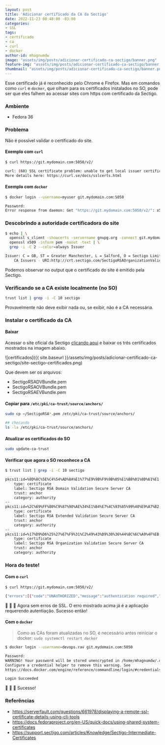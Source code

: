 ```yaml
---
layout: post
title: 'Adicionar certificado da CA da Sectigo'
date: 2022-11-23 08:48:00 -03:00
categories:
- SSL
tags:
- certificado
- ca
- curl
- docker
author-id: mhagnumdw
image: "assets/img/posts/adicionar-certificado-ca-sectigo/banner.png"
feature-img: "assets/img/posts/adicionar-certificado-ca-sectigo/banner.png"
thumbnail: "assets/img/posts/adicionar-certificado-ca-sectigo/banner.png"
---
```


Esse certificado já é reconhecido pelo Chrome e Firefox. Mas em comandos como `curl` e `docker`, que olham para os certificados instalados no SO, pode ser que eles falhem ao acessar sites com https com certificado da Sectigo.

<!--more-->

### Ambiente

- Fedora 36

### Problema

Não é possível validar o certificado do site.

#### Exemplo com `curl`

```bash
$ curl https://git.mydomain.com:5050/v2/

curl: (60) SSL certificate problem: unable to get local issuer certificate
More details here: https://curl.se/docs/sslcerts.html
```

#### Exemplo com `docker`

```bash
$ docker login --username=myuser git.mydomain.com:5050

Password:
Error response from daemon: Get "https://git.mydomain.com:5050/v2/": x509: certificate signed by unknown authority
```

### Descobrindo a autoridade certificadora do site

```bash
$ echo | \
  openssl s_client -showcerts -servername gnupg.org -connect git.mydomain.com:5050 2>/dev/null | \
  openssl x509 -inform pem -noout -text | \
  grep -i -C 2 --color=always Issuer

Issuer: C = GB, ST = Greater Manchester, L = Salford, O = Sectigo Limited, CN = Sectigo RSA Organization Validation Secure Server CA
    CA Issuers - URI:http://crt.sectigo.com/SectigoRSAOrganizationValidationSecureServerCA.crt
```

Podemos observar no output que o certificado do site é emitido pela Sectigo.

### Verificando se a CA existe localmente (no SO)

```bash
trust list | grep -i -C 10 sectigo
```

Provavelmente não deve exibir nada ou, se exibir, não é a CA necessária.

### Instalar o certificado da CA

#### Baixar

Acessar o site oficial da Sectigo [clicando aqui](https://support.sectigo.com/articles/Knowledge/Sectigo-Intermediate-Certificates) e baixar os três certificados mostrados na imagem abaixo.

![certificados]({{ site.baseurl }}/assets/img/posts/adicionar-certificado-ca-sectigo/site-sectigo-certificados.png)

Que devem ser os arquivos:

- SectigoRSADVBundle.pem
- SectigoRSAOVBundle.pem
- SectigoRSAEVBundle.pem

#### Copiar para `/etc/pki/ca-trust/source/anchors/`

```bash
sudo cp ~/SectigoRSA*.pem /etc/pki/ca-trust/source/anchors/

## checando
ls -la /etc/pki/ca-trust/source/anchors/
```

#### Atualizar os certificados do SO

```bash
sudo update-ca-trust
```

#### Verificar que agora o SO reconhece a CA

```bash
$ trust list | grep -i -C 10 sectigo

pkcs11:id=%8D%8C%5E%C4%54%AD%8A%E1%77%E9%9B%F9%9B%05%E1%B8%01%8D%61%E1;type=cert
    type: certificate
    label: Sectigo RSA Domain Validation Secure Server CA
    trust: anchor
    category: authority
--
pkcs11:id=%2C%69%FF%80%C9%87%90%AE%34%E1%B4%E7%4C%93%85%99%40%E9%A7%B2;type=cert
    type: certificate
    label: Sectigo RSA Extended Validation Secure Server CA
    trust: anchor
    category: authority
--
pkcs11:id=%17%D9%D6%25%27%67%F9%31%C2%49%43%D9%30%36%44%8C%6C%A9%4F%EB;type=cert
    type: certificate
    label: Sectigo RSA Organization Validation Secure Server CA
    trust: anchor
    category: authority
```

### Hora do teste!

#### Com o `curl`

```bash
$ curl https://git.mydomain.com:5050/v2/

{"errors":[{"code":"UNAUTHORIZED","message":"authentication required","detail":null}]}
```

🎉 🎉 🎉 Agora sem erros de SSL. O erro mostrado acima já é a aplicação requerendo autentiação. Sucesso então!

#### Com o `docker`

> Como as CAs foram atualizadas no SO, é necessário antes reiniciar o docker: `sudo systemctl restart docker`

```bash
$ docker login --username=devops.rav git.mydomain.com:5050

Password:
WARNING! Your password will be stored unencrypted in /home/mhagnumdw/.docker/config.json.
Configure a credential helper to remove this warning. See
https://docs.docker.com/engine/reference/commandline/login/#credentials-store

Login Succeeded
```

🎉 🎉 🎉 Sucesso!

### Referências

- <https://serverfault.com/questions/661978/displaying-a-remote-ssl-certificate-details-using-cli-tools>
- <https://docs.fedoraproject.org/en-US/quick-docs/using-shared-system-certificates>
- <https://support.sectigo.com/articles/Knowledge/Sectigo-Intermediate-Certificates>
